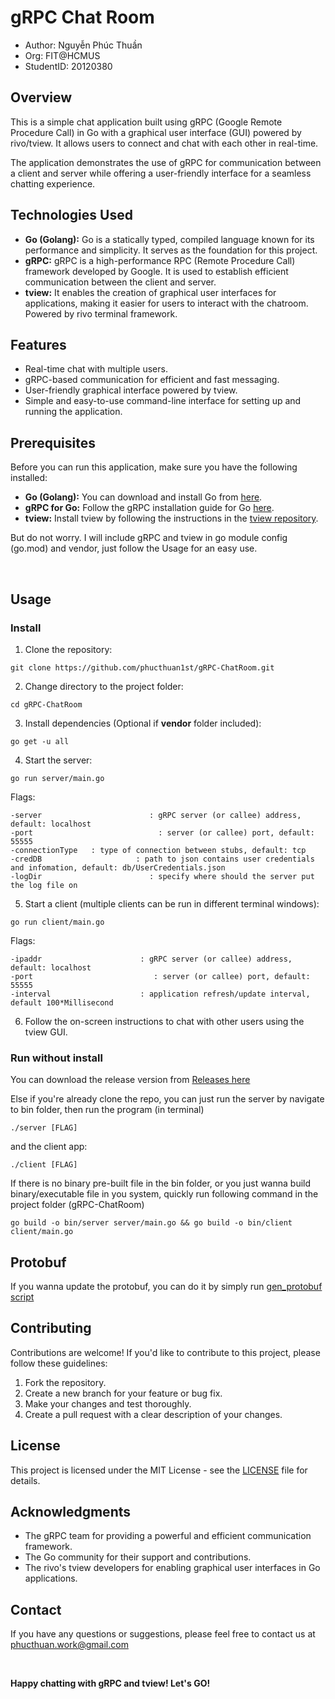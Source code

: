 # gRPC Chat Room

- Author: Nguyễn Phúc Thuần
- Org: FIT@HCMUS
- StudentID: 20120380

## Overview

This is a simple chat application built using gRPC (Google Remote Procedure Call) in Go with a graphical user interface (GUI) powered by rivo/tview. It allows users to connect and chat with each other in real-time.

The application demonstrates the use of gRPC for communication between a client and server while offering a user-friendly interface for a seamless chatting experience.

## Technologies Used

- **Go (Golang):** Go is a statically typed, compiled language known for its performance and simplicity. It serves as the foundation for this project.
- **gRPC:** gRPC is a high-performance RPC (Remote Procedure Call) framework developed by Google. It is used to establish efficient communication between the client and server.
- **tview:** It enables the creation of graphical user interfaces for applications, making it easier for users to interact with the chatroom. Powered by rivo terminal framework.

## Features

- Real-time chat with multiple users.
- gRPC-based communication for efficient and fast messaging.
- User-friendly graphical interface powered by tview.
- Simple and easy-to-use command-line interface for setting up and running the application.

## Prerequisites

Before you can run this application, make sure you have the following installed:

- **Go (Golang):** You can download and install Go from [here](https://golang.org/dl/).
- **gRPC for Go:** Follow the gRPC installation guide for Go [here](https://grpc.io/docs/languages/go/quickstart/).
- **tview:** Install tview by following the instructions in the [tview repository](https://github.com/rivo/tview).

But do not worry. I will include gRPC and tview in go module config (go.mod) and vendor, just follow the Usage for an easy use.

<br>

## Usage

### Install

1. Clone the repository:

```
git clone https://github.com/phucthuan1st/gRPC-ChatRoom.git
```

2. Change directory to the project folder:

```
cd gRPC-ChatRoom
```

3. Install dependencies (Optional if **vendor** folder included):

```
go get -u all
```

4. Start the server:

```
go run server/main.go
```
Flags:
```
-server                        : gRPC server (or callee) address, default: localhost
-port                            : server (or callee) port, default: 55555
-connectionType   : type of connection between stubs, default: tcp
-credDB                     : path to json contains user credentials and infomation, default: db/UserCredentials.json
-logDir                        : specify where should the server put the log file on
```

5. Start a client (multiple clients can be run in different terminal windows):

```
go run client/main.go
```
Flags:
```
-ipaddr                      : gRPC server (or callee) address, default: localhost
-port                           : server (or callee) port, default: 55555
-interval                    : application refresh/update interval, default 100*Millisecond
```

6. Follow the on-screen instructions to chat with other users using the tview GUI.

### Run without install

You can download the release version from [Releases here](https://github.com/phucthuan1st/gRPC-ChatRoom/releases/tag/beta) 

Else if you're already clone the repo, you can just run the server by navigate to bin folder, then run the program (in terminal)
```
./server [FLAG]
```

and the client app:
```
./client [FLAG]
```

If there is no binary pre-built file in the bin folder, or you just wanna build binary/executable file in you system, quickly run following command in the project folder (gRPC-ChatRoom)
```
go build -o bin/server server/main.go && go build -o bin/client client/main.go
```

## Protobuf
If you wanna update the protobuf, you can do it by simply run [gen_protobuf script](https://github.com/phucthuan1st/gRPC-ChatRoom/blob/master/gen_protobuf.sh)
<br>

## Contributing

Contributions are welcome! If you'd like to contribute to this project, please follow these guidelines:

1. Fork the repository.
2. Create a new branch for your feature or bug fix.
3. Make your changes and test thoroughly.
4. Create a pull request with a clear description of your changes.

## License

This project is licensed under the MIT License - see the [LICENSE](https://github.com/phucthuan1st/gRPC-ChatRoom/blob/master/LICENSE) file for details.

## Acknowledgments

- The gRPC team for providing a powerful and efficient communication framework.
- The Go community for their support and contributions.
- The rivo's tview developers for enabling graphical user interfaces in Go applications.

## Contact

If you have any questions or suggestions, please feel free to contact us at phucthuan.work@gmail.com

<br>

<strong>Happy chatting with gRPC and tview! Let's GO!</strong>
